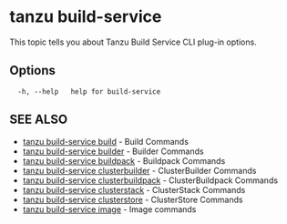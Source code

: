 # tanzu build-service

This topic tells you about Tanzu Build Service CLI plug-in options.

## Options

```console
  -h, --help   help for build-service
```

## SEE ALSO

* [tanzu build-service build](tanzu_build-service_build.hbs.md)	 - Build Commands
* [tanzu build-service builder](tanzu_build-service_builder.hbs.md)	 - Builder Commands
* [tanzu build-service buildpack](tanzu_build-service_buildpack.hbs.md)	 - Buildpack Commands
* [tanzu build-service clusterbuilder](tanzu_build-service_clusterbuilder.hbs.md)	 - ClusterBuilder Commands
* [tanzu build-service clusterbuildpack](tanzu_build-service_clusterbuildpack.hbs.md)	 - ClusterBuildpack Commands
* [tanzu build-service clusterstack](tanzu_build-service_clusterstack.hbs.md)	 - ClusterStack Commands
* [tanzu build-service clusterstore](tanzu_build-service_clusterstore.hbs.md)	 - ClusterStore Commands
* [tanzu build-service image](tanzu_build-service_image.hbs.md)	 - Image commands
